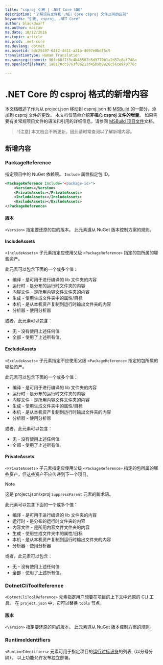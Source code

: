 ```yaml
---
title: "csproj 引用 | .NET Core SDK"
description: "了解现有文件和 .NET Core csproj 文件之间的区别"
keywords: "引用, csproj, .NET Core"
author: blackdwarf
ms.author: mairaw
ms.date: 10/12/2016
ms.topic: article
ms.prod: .net-core
ms.devlang: dotnet
ms.assetid: bdc29497-64f2-4d11-a21b-4097e0bdf5c9
translationtype: Human Translation
ms.sourcegitcommit: 90fe68f7f3c4b46502b5d3770b1a2d57c6af748a
ms.openlocfilehash: 1a0178cc5763f06213d45b9b3826c56ce970776c

---
```


# <a name="additions-to-csproj-format-for-net-core"></a>.NET Core 的 csproj 格式的新增内容

本文档概述了作为从 project.json 移动到 csproj.json 和 [MSBuild](https://github.com/Microsoft/MSBuild) 的一部分，添加到 csproj 文件的更改。 本文档仅简单介绍**非核心 csproj 文件的增量**。 如果需要有关常规项目文件的语法和引用的详细信息，请参阅 [MSBuild 项目文件]()文档。 

> ![注意] 本文档会不断更新，因此请时常查阅以了解新增内容。 

## <a name="additions"></a>新增内容

### <a name="packagereference"></a>PackageReference
指定项目中的 NuGet 依赖项。 `Include` 属性指定包 ID。 

```xml
<PackageReference Include="<package-id>">
    <Version></Version>
    <PrivateAssets></PrivateAssets>
    <IncludeAssets></IncludeAssets>
    <ExcludeAssets></ExcludeAssets>
</PackageReference>
```

#### <a name="version"></a>版本
`<Version>` 指定要还原的包的版本。 此元素遵从 NuGet 版本控制方案的规则。

#### <a name="includeassets"></a>IncludeAssets
`<IncludeAssets>` 子元素指定应使用父级 `<PackageReference>` 指定的包所属的哪些资产。 

此元素可以包含下面的一个或多个值：

* 编译 - 是可用于进行编译的 lib 文件夹的内容
* 运行时 - 是分布的运行时文件夹的内容
* 内容文件 - 是所用内容文件文件夹的内容
* 生成 - 使用生成文件夹中的属性/目标
* 本机 - 是从本机资产复制到运行时输出文件夹的内容
* 分析器 - 使用分析器

或者，此元素可以包含：

* 无 - 没有使用上述任何值
* 全部 - 使用了上述所有值。

#### <a name="excludeassets"></a>ExcludeAssets
`<ExcludeAssets>` 子元素指定不应使用父级 `<PackageReference>` 指定的包所属的哪些资产。

此元素可以包含下面的一个或多个值：

* 编译 - 是可用于进行编译的 lib 文件夹的内容
* 运行时 - 是分布的运行时文件夹的内容
* 内容文件 - 是所用内容文件文件夹的内容
* 生成 - 使用生成文件夹中的属性/目标
* 本机 - 是从本机资产复制到运行时输出文件夹的内容
* 分析器 - 使用分析器

或者，此元素可以包含：

* 无 - 没有使用上述任何值
* 全部 - 使用了上述所有值。

#### <a name="privateassets"></a>PrivateAssets
`<PrivateAssets>` 子元素指定应使用父级 `<PackageReference>` 指定的包所属的哪些资产，但这些资产不应传递到下一个项目。 

> [!NOTE]
> 这是 project.json/xproj `SuppressParent` 元素的新术语。 

此元素可以包含下面的一个或多个值：

* 编译 - 是可用于进行编译的 lib 文件夹的内容
* 运行时 - 是分布的运行时文件夹的内容
* 内容文件 - 是所用内容文件文件夹的内容
* 生成 - 使用生成文件夹中的属性/目标
* 本机 - 是从本机资产复制到运行时输出文件夹的内容
* 分析器 - 使用分析器

或者，此元素可以包含：

* 无 - 没有使用上述任何值
* 全部 - 使用了上述所有值。

### <a name="dotnetclitoolreference"></a>DotnetCliToolReference
`<DotnetCliToolReference>` 元素指定用户想要在项目的上下文中还原的 CLI 工具。 在 `project.json` 中，它可以替换 `tools` 节点。 

#### <a name="version"></a>版本
`<Version>` 指定要还原的包的版本。 此元素遵从 NuGet 版本控制方案的规则。

### <a name="runtimeidentifiers"></a>RuntimeIdentifiers
`<RuntimeIdentifiers>` 元素可用于指定项目的[运行时标识符](../../rid-catalog.md)的列表（以分号分隔）。 以上功能允许发布独立部署。 




<!--HONumber=Jan17_HO3-->


